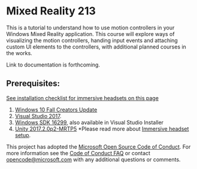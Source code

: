 # Mixed Reality 213 

This is a tutorial to understand how to use motion controllers in your Windows Mixed Reality application. This course will explore ways of visualizing the motion controllers, handing input events and attaching custom UI elements to the controllers, with additional planned courses in the works.

Link to documentation is forthcoming.

## Prerequisites:
[See installation checklist for immersive headsets on this page](https://developer.microsoft.com/en-us/windows/mixed-reality/install_the_tools#developing_for_immersive_headsets)
1. [Windows 10 Fall Creators Update](https://www.microsoft.com/en-us/software-download/windows10)
2. [Visual Studio 2017](https://www.visualstudio.com/downloads/).
3. [Windows SDK 16299](https://developer.microsoft.com/en-us/windows/downloads/windows-10-sdk), also available in Visual Studio Installer
4. [Unity 2017.2.0p2-MRTP5](http://beta.unity3d.com/download/a07ad30bae31/UnityDownloadAssistant.exe)
*Please read more about [Immersive headset setup](https://developer.microsoft.com/en-us/windows/mixed-reality/immersive_headset_setup).

This project has adopted the [Microsoft Open Source Code of Conduct](https://opensource.microsoft.com/codeofconduct/). 
For more information see the [Code of Conduct FAQ](https://opensource.microsoft.com/codeofconduct/faq/) or contact [opencode@microsoft.com](mailto:opencode@microsoft.com) with any additional questions or comments.
